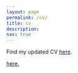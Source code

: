 ```yaml
---
layout: page
permalink: /cv/
title: cv
description: 
nav: true
---
```


Find my updated CV [here](https://github.com/katiana22/katiana22.github.io/blob/master/Katiana_Kontolati_Curriculum_Vitae.pdf).


<a href="katiana22.github.io/Katiana_Kontolati_Curriculum_Vitae.pdf" target="_blank">here.</a>

